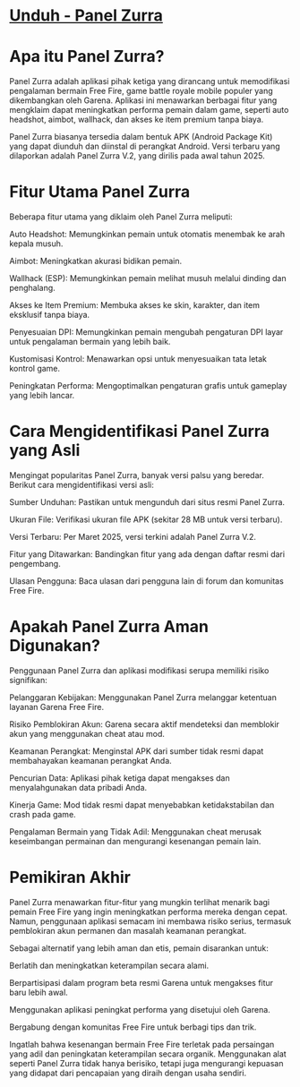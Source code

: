 # [Unduh - Panel Zurra](https://bom.so/UiBTdv)

# Apa itu Panel Zurra?
Panel Zurra adalah aplikasi pihak ketiga yang dirancang untuk memodifikasi pengalaman bermain Free Fire, game battle royale mobile populer yang dikembangkan oleh Garena. Aplikasi ini menawarkan berbagai fitur yang mengklaim dapat meningkatkan performa pemain dalam game, seperti auto headshot, aimbot, wallhack, dan akses ke item premium tanpa biaya.

Panel Zurra biasanya tersedia dalam bentuk APK (Android Package Kit) yang dapat diunduh dan diinstal di perangkat Android. Versi terbaru yang dilaporkan adalah Panel Zurra V.2, yang dirilis pada awal tahun 2025.

# Fitur Utama Panel Zurra
Beberapa fitur utama yang diklaim oleh Panel Zurra meliputi:

Auto Headshot: Memungkinkan pemain untuk otomatis menembak ke arah kepala musuh.

Aimbot: Meningkatkan akurasi bidikan pemain.

Wallhack (ESP): Memungkinkan pemain melihat musuh melalui dinding dan penghalang.

Akses ke Item Premium: Membuka akses ke skin, karakter, dan item eksklusif tanpa biaya.

Penyesuaian DPI: Memungkinkan pemain mengubah pengaturan DPI layar untuk pengalaman bermain yang lebih baik.

Kustomisasi Kontrol: Menawarkan opsi untuk menyesuaikan tata letak kontrol game.

Peningkatan Performa: Mengoptimalkan pengaturan grafis untuk gameplay yang lebih lancar.

# Cara Mengidentifikasi Panel Zurra yang Asli
Mengingat popularitas Panel Zurra, banyak versi palsu yang beredar. Berikut cara mengidentifikasi versi asli:

Sumber Unduhan: Pastikan untuk mengunduh dari situs resmi Panel Zurra.

Ukuran File: Verifikasi ukuran file APK (sekitar 28 MB untuk versi terbaru).

Versi Terbaru: Per Maret 2025, versi terkini adalah Panel Zurra V.2.

Fitur yang Ditawarkan: Bandingkan fitur yang ada dengan daftar resmi dari pengembang.

Ulasan Pengguna: Baca ulasan dari pengguna lain di forum dan komunitas Free Fire.

# Apakah Panel Zurra Aman Digunakan?
Penggunaan Panel Zurra dan aplikasi modifikasi serupa memiliki risiko signifikan:

Pelanggaran Kebijakan: Menggunakan Panel Zurra melanggar ketentuan layanan Garena Free Fire.

Risiko Pemblokiran Akun: Garena secara aktif mendeteksi dan memblokir akun yang menggunakan cheat atau mod.

Keamanan Perangkat: Menginstal APK dari sumber tidak resmi dapat membahayakan keamanan perangkat Anda.

Pencurian Data: Aplikasi pihak ketiga dapat mengakses dan menyalahgunakan data pribadi Anda.

Kinerja Game: Mod tidak resmi dapat menyebabkan ketidakstabilan dan crash pada game.

Pengalaman Bermain yang Tidak Adil: Menggunakan cheat merusak keseimbangan permainan dan mengurangi kesenangan pemain lain.

# Pemikiran Akhir
Panel Zurra menawarkan fitur-fitur yang mungkin terlihat menarik bagi pemain Free Fire yang ingin meningkatkan performa mereka dengan cepat. Namun, penggunaan aplikasi semacam ini membawa risiko serius, termasuk pemblokiran akun permanen dan masalah keamanan perangkat.

Sebagai alternatif yang lebih aman dan etis, pemain disarankan untuk:

Berlatih dan meningkatkan keterampilan secara alami.

Berpartisipasi dalam program beta resmi Garena untuk mengakses fitur baru lebih awal.

Menggunakan aplikasi peningkat performa yang disetujui oleh Garena.

Bergabung dengan komunitas Free Fire untuk berbagi tips dan trik.

Ingatlah bahwa kesenangan bermain Free Fire terletak pada persaingan yang adil dan peningkatan keterampilan secara organik. Menggunakan alat seperti Panel Zurra tidak hanya berisiko, tetapi juga mengurangi kepuasan yang didapat dari pencapaian yang diraih dengan usaha sendiri.
